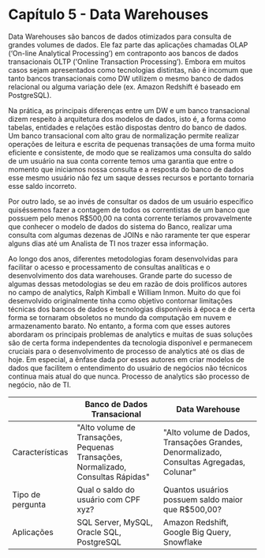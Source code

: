 # Capítulo 5 - Data Warehouses

Data Warehouses são bancos de dados otimizados para consulta de grandes volumes de dados. Ele faz parte das aplicações chamadas OLAP (‘On-line Analytical Processing’) em contraponto aos bancos de dados transacionais OLTP ('Online Transaction Processing’). Embora em muitos casos sejam apresentados como tecnologias distintas, não é incomum que tanto bancos transacionais como DW utilizem o mesmo banco de dados relacional ou alguma variação dele (ex. Amazon Redshift é baseado em PostgreSQL).

Na prática, as principais diferenças entre um DW e um banco transacional dizem respeito à arquitetura dos modelos de dados, isto é, a forma como tabelas, entidades e relações estão dispostas dentro do banco de dados. Um banco transacional com alto grau de normalização permite realizar operações de leitura e escrita de pequenas transações de uma forma muito eficiente e consistente, de modo que se realizamos uma consulta do saldo de um usuário na sua conta corrente temos uma garantia que entre o momento que iniciamos nossa consulta e a resposta do banco de dados esse mesmo usuário não fez um saque desses recursos e portanto tornaria esse saldo incorreto.   

Por outro lado, se ao invés de consultar os dados de um usuário específico quiséssemos fazer a contagem de todos os correntistas de um banco que possuem pelo menos R$500,00 na conta corrente teríamos provavelmente que conhecer o modelo de dados do sistema do Banco, realizar uma consulta com algumas dezenas de JOINs e não raramente ter que esperar alguns dias até um Analista de TI nos trazer essa informação. 

Ao longo dos anos, diferentes metodologias foram desenvolvidas para facilitar o acesso e processamento de consultas analíticas e o desenvolvimento dos data warehouses. Grande parte do sucesso de algumas dessas metodologias se deu em razão de dois prolíficos autores no campo de analytics, Ralph Kimball e William Inmon. Muito do que foi desenvolvido originalmente tinha como objetivo contornar limitações técnicas dos bancos de dados e tecnologias disponíveis à época e de certa forma se tornaram obsoletos no mundo da computação em nuvem e armazenamento barato. No entanto, a forma com que esses autores abordaram os principais problemas de analytics e muitas de suas soluções são de certa forma independentes da tecnologia disponível e permanecem cruciais para o desenvolvimento de processo de analytics até os dias de hoje. Em especial, a ênfase dada por esses autores em criar modelos de dados que facilitem o entendimento do usuário de negócios não técnicos continua mais atual do que nunca. Processo de analytics são processo de negócio, não de TI.


|                  | **Banco de Dados Transacional**                                                  | **Data Warehouse**                                                                       |
|------------------|----------------------------------------------------------------------------------|------------------------------------------------------------------------------------------|
| Características  | "Alto volume de Transações, Pequenas Transações, Normalizado, Consultas Rápidas" | "Alto volume de Dados,  Transações Grandes, Denormalizado, Consultas Agregadas, Colunar" |
| Tipo de pergunta | Qual o saldo do usuário com CPF xyz?                                             | Quantos usuários possuem saldo maior que R$500,00?                                       |
| Aplicações       | SQL Server, MySQL, Oracle SQL, PostgreSQL                                        | Amazon Redshift, Google Big Query, Snowflake

